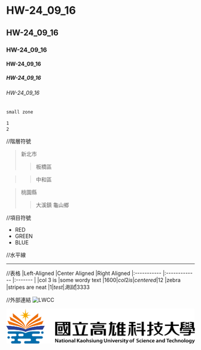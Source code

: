 # HW-24_09_16
## HW-24_09_16
### HW-24_09_16
#### HW-24_09_16
##### HW-24_09_16
###### HW-24_09_16

`small zone`

```big zone
1
2
```

//階層符號
>新北市
>>板橋區

>>中和區

>桃園縣
>>大溪鎮
>>龜山鄉

//項目符號
* RED
* GREEN
* BLUE

//水平線
***

//表格
|Left-Aligned	|Center Aligned	|Right Aligned
|:----------- |:------------- |:------- |
|col 3 is	    |some wordy text	  |$1600
|col 2 is	    |centered	          |$12
|zebra        |stripes	are neat	|$1
|test	        |測試	              |$3333

//外部連結
![LWCC](https://www.youtube.com/@LWCCTainan)

![NKUST](nkust.png "NKUST")
